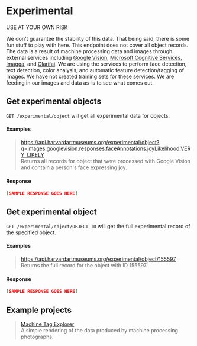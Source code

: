 # Experimental

USE AT YOUR OWN RISK

We don't guarantee the stability of this data. That being said, there is some fun stuff to play with here. This endpoint does not cover all object records. The data is a result of machine processing data and images through external services including [Google Vision](https://cloud.google.com/vision/), [Microsoft Cognitive Services](https://www.microsoft.com/cognitive-services), [Imagga](https://imagga.com/), and [Clarifai](https://clarifai.com/). We are using the services to perform face detection, text detection, color analysis, and automatic feature detection/tagging of images. We have not created training sets for these services. We are feeding in our images and data as-is to see what comes out.  

## Get experimental objects

`GET /experimental/object` will get all experimental data for objects.

#### Examples

> https://api.harvardartmuseums.org/experimental/object?q=images.googlevision.responses.faceAnnotations.joyLikelihood:VERY_LIKELY  
> Returns all records for object that were processed with Google Vision and contain a person's face expressing joy.  

#### Response

```json
[SAMPLE RESPONSE GOES HERE]
```

## Get experimental object

`GET /experimental/object/OBJECT_ID` will get the full experimental record of the specified object.

#### Examples

> https://api.harvardartmuseums.org/experimental/object/155597  
> Returns the full record for the object with ID 155597.  

#### Response

```json
[SAMPLE RESPONSE GOES HERE]
```

## Example projects

> [Machine Tag Explorer](http://apps.harvardartmuseums.org/machine-tag-explorer/)  
> A simple rendering of the data produced by machine processing photographs.    
